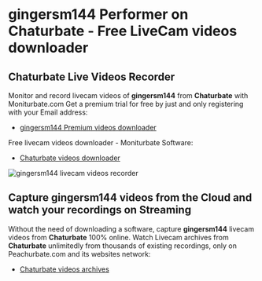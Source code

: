# gingersm144 Performer on Chaturbate - Free LiveCam videos downloader

## Chaturbate Live Videos Recorder

Monitor and record livecam videos of **gingersm144** from **Chaturbate** with Moniturbate.com
Get a premium trial for free by just and only registering with your Email address:
* [gingersm144 Premium videos downloader](https://moniturbate.com/request-demo-licence-key.html)

Free livecam videos downloader - Moniturbate Software:
* [Chaturbate videos downloader](https://moniturbate.com/moniturbate-download-software.html)

![gingersm144 livecam videos recorder](https://peachurnet.com/templates/moniturbate-software.png)


## Capture gingersm144 videos from the Cloud and watch your recordings on Streaming

Without the need of downloading a software, capture **gingersm144** livecam videos from **Chaturbate** 100% online.
Watch Livecam archives from **Chaturbate** unlimitedly from thousands of existing recordings, only on Peachurbate.com and its websites network:
* [Chaturbate videos archives](https://peachurnet.com/)